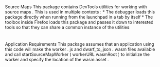 #
Source
Maps
This
package
contains
DevTools
utilities
for
working
with
source
maps
.
This
is
used
in
multiple
contexts
:
*
The
debugger
loads
this
package
directly
when
running
from
the
launchpad
in
a
tab
by
itself
*
The
toolbox
inside
Firefox
loads
this
package
and
passes
it
down
to
interested
tools
so
that
they
can
share
a
common
instance
of
the
utilities
#
Application
Requirements
This
package
assumes
that
an
application
using
this
code
will
make
the
worker
.
js
and
dwarf_to_json
.
wasm
files
available
and
call
startSourceMapWorker
(
workerURL
wasmRoot
)
to
initialize
the
worker
and
specify
the
location
of
the
wasm
asset
.
